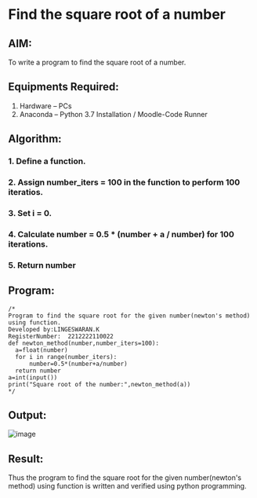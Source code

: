 # Find the square root of a number

## AIM:
To write a program to find the square root of a number.

## Equipments Required:
1. Hardware – PCs
2. Anaconda – Python 3.7 Installation / Moodle-Code Runner

## Algorithm:
### 1. Define a function.
### 2. Assign number_iters = 100 in the function to perform 100 iteratios.
### 3. Set i = 0.
### 4. Calculate  number = 0.5 * (number + a / number) for 100 iterations.
### 5. Return number

## Program:
```
/*
Program to find the square root for the given number(newton's method) using function.
Developed by:LINGESWARAN.K 
RegisterNumber:  2212222110022
def newton_method(number,number_iters=100):
  a=float(number)
  for i in range(number_iters):
      number=0.5*(number+a/number)
  return number
a=int(input())
print("Square root of the number:",newton_method(a))
*/
```

## Output:
![image](https://github.com/Lingeswaran04/Square-root-of-a-number/assets/119103865/03313402-6566-489e-bddc-6e41c64ef442)



## Result:
Thus the program to find the square root for the given number(newton's method) using function is written and verified using python programming.
